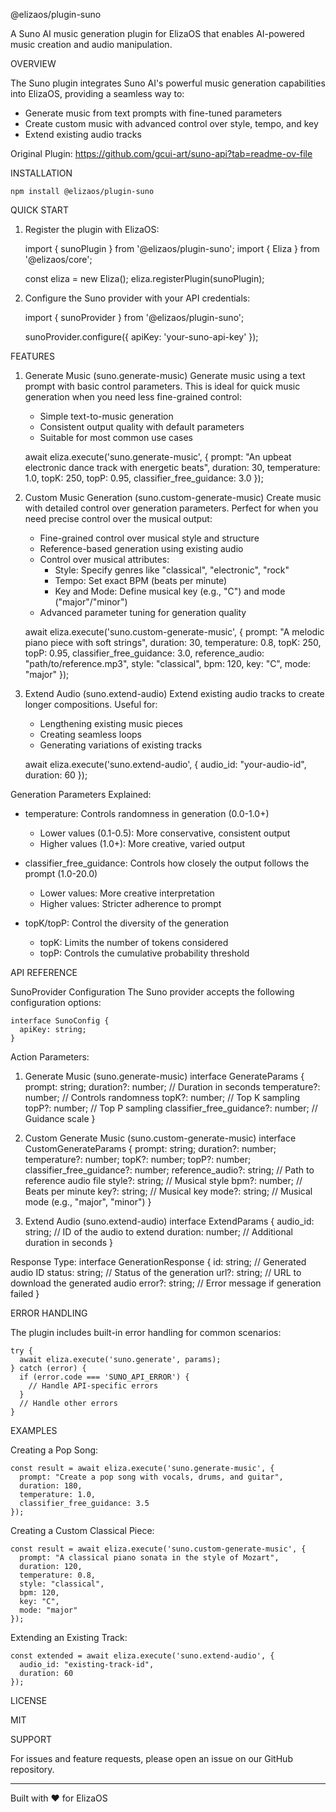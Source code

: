 @elizaos/plugin-suno

A Suno AI music generation plugin for ElizaOS that enables AI-powered music creation and audio manipulation.

OVERVIEW

The Suno plugin integrates Suno AI's powerful music generation capabilities into ElizaOS, providing a seamless way to:
- Generate music from text prompts with fine-tuned parameters
- Create custom music with advanced control over style, tempo, and key
- Extend existing audio tracks

Original Plugin: https://github.com/gcui-art/suno-api?tab=readme-ov-file

INSTALLATION

    npm install @elizaos/plugin-suno

QUICK START

1. Register the plugin with ElizaOS:

    import { sunoPlugin } from '@elizaos/plugin-suno';
    import { Eliza } from '@elizaos/core';

    const eliza = new Eliza();
    eliza.registerPlugin(sunoPlugin);

2. Configure the Suno provider with your API credentials:

    import { sunoProvider } from '@elizaos/plugin-suno';

    sunoProvider.configure({
      apiKey: 'your-suno-api-key'
    });

FEATURES

1. Generate Music (suno.generate-music)
   Generate music using a text prompt with basic control parameters. This is ideal for quick music generation when you need less fine-grained control:

   - Simple text-to-music generation
   - Consistent output quality with default parameters
   - Suitable for most common use cases

    await eliza.execute('suno.generate-music', {
      prompt: "An upbeat electronic dance track with energetic beats",
      duration: 30,
      temperature: 1.0,
      topK: 250,
      topP: 0.95,
      classifier_free_guidance: 3.0
    });

2. Custom Music Generation (suno.custom-generate-music)
   Create music with detailed control over generation parameters. Perfect for when you need precise control over the musical output:

   - Fine-grained control over musical style and structure
   - Reference-based generation using existing audio
   - Control over musical attributes:
     * Style: Specify genres like "classical", "electronic", "rock"
     * Tempo: Set exact BPM (beats per minute)
     * Key and Mode: Define musical key (e.g., "C") and mode ("major"/"minor")
   - Advanced parameter tuning for generation quality

    await eliza.execute('suno.custom-generate-music', {
      prompt: "A melodic piano piece with soft strings",
      duration: 30,
      temperature: 0.8,
      topK: 250,
      topP: 0.95,
      classifier_free_guidance: 3.0,
      reference_audio: "path/to/reference.mp3",
      style: "classical",
      bpm: 120,
      key: "C",
      mode: "major"
    });

3. Extend Audio (suno.extend-audio)
   Extend existing audio tracks to create longer compositions. Useful for:

   - Lengthening existing music pieces
   - Creating seamless loops
   - Generating variations of existing tracks

    await eliza.execute('suno.extend-audio', {
      audio_id: "your-audio-id",
      duration: 60
    });

Generation Parameters Explained:

- temperature: Controls randomness in generation (0.0-1.0+)
  * Lower values (0.1-0.5): More conservative, consistent output
  * Higher values (1.0+): More creative, varied output

- classifier_free_guidance: Controls how closely the output follows the prompt (1.0-20.0)
  * Lower values: More creative interpretation
  * Higher values: Stricter adherence to prompt

- topK/topP: Control the diversity of the generation
  * topK: Limits the number of tokens considered
  * topP: Controls the cumulative probability threshold

API REFERENCE

SunoProvider Configuration
The Suno provider accepts the following configuration options:

    interface SunoConfig {
      apiKey: string;
    }

Action Parameters:

1. Generate Music (suno.generate-music)
    interface GenerateParams {
      prompt: string;
      duration?: number;        // Duration in seconds
      temperature?: number;     // Controls randomness
      topK?: number;           // Top K sampling
      topP?: number;           // Top P sampling
      classifier_free_guidance?: number; // Guidance scale
    }

2. Custom Generate Music (suno.custom-generate-music)
    interface CustomGenerateParams {
      prompt: string;
      duration?: number;
      temperature?: number;
      topK?: number;
      topP?: number;
      classifier_free_guidance?: number;
      reference_audio?: string; // Path to reference audio file
      style?: string;          // Musical style
      bpm?: number;            // Beats per minute
      key?: string;            // Musical key
      mode?: string;           // Musical mode (e.g., "major", "minor")
    }

3. Extend Audio (suno.extend-audio)
    interface ExtendParams {
      audio_id: string;        // ID of the audio to extend
      duration: number;        // Additional duration in seconds
    }

Response Type:
    interface GenerationResponse {
      id: string;             // Generated audio ID
      status: string;         // Status of the generation
      url?: string;          // URL to download the generated audio
      error?: string;        // Error message if generation failed
    }

ERROR HANDLING

The plugin includes built-in error handling for common scenarios:

    try {
      await eliza.execute('suno.generate', params);
    } catch (error) {
      if (error.code === 'SUNO_API_ERROR') {
        // Handle API-specific errors
      }
      // Handle other errors
    }

EXAMPLES

Creating a Pop Song:

    const result = await eliza.execute('suno.generate-music', {
      prompt: "Create a pop song with vocals, drums, and guitar",
      duration: 180,
      temperature: 1.0,
      classifier_free_guidance: 3.5
    });

Creating a Custom Classical Piece:

    const result = await eliza.execute('suno.custom-generate-music', {
      prompt: "A classical piano sonata in the style of Mozart",
      duration: 120,
      temperature: 0.8,
      style: "classical",
      bpm: 120,
      key: "C",
      mode: "major"
    });

Extending an Existing Track:

    const extended = await eliza.execute('suno.extend-audio', {
      audio_id: "existing-track-id",
      duration: 60
    });

LICENSE

MIT

SUPPORT

For issues and feature requests, please open an issue on our GitHub repository.

---
Built with ❤️ for ElizaOS
